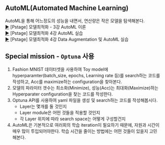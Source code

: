## AutoML(Automated Machine Learning)
AutoML을 통해 어느정도의 성능을 내면서, 연산량은 작은 모델을 탐색해본다.
<br/>[:arrow_forward:](https://www.edwith.org/bcaitech1/lecture/782185?isDesc=false) [Pstage] 모델최적화 - 3강 AutoML 이론
<br/>[:arrow_forward:](https://www.edwith.org/bcaitech1/lecture/782186?isDesc=false) [Pstage] 모델최적화 4강 AutoML 실습
<br/>[:arrow_forward:](https://www.edwith.org/bcaitech1/lecture/782190?isDesc=false) [Pstage] 모델최적화 4강 Data Augmentation 및 AutoML 실습

## Special mission - `Optuna` 사용
1. Fashion MNIST 데이터셋을 사용하여 Toy model에 hyperparamter(batch_size, epochs, Learning rate 등)를 search하는 코드를 작성하고, Acc를 maximize하는 configuration을 찾아본다.
2. 모델의 파라미터 갯수는 최소화(Minimize), 성능(Acc)는 최대화(Maximize)하는 Hyperparater configuration을 찾는 코드를 작성한다.
3. Optuna API를 사용하여 yaml 파일을 생성 및 search하는 코드를 작성해봅시다.
    - Layer는 몇개를 둘 것인지
    - Layer module은 어떤 것들을 적용할 것인지
    - 각 Layer 위치에 따라 search space는 어떻게 구성할건지
4. AutoML은 기본적으로 여러회의 학습 iteration이 필요하기 때문에, 자원과 시간이 매우 많이 투입되어야한다. 학습 시간을 줄이는 방법에는 어떤 것들이 있을지 고민해본다.
